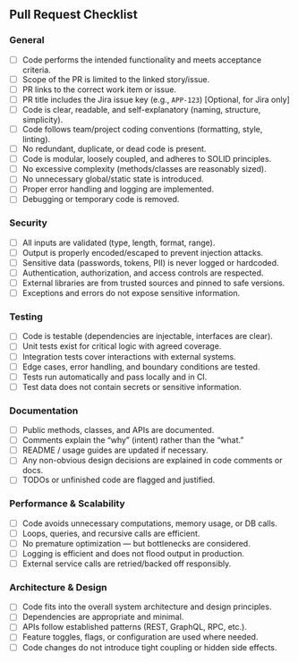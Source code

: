 ## Pull Request Checklist

### General
- [ ] Code performs the intended functionality and meets acceptance criteria.
- [ ] Scope of the PR is limited to the linked story/issue.
- [ ] PR links to the correct work item or issue.
- [ ] PR title includes the Jira issue key (e.g., `APP-123`) [Optional, for Jira only]
- [ ] Code is clear, readable, and self-explanatory (naming, structure, simplicity).
- [ ] Code follows team/project coding conventions (formatting, style, linting).
- [ ] No redundant, duplicate, or dead code is present.
- [ ] Code is modular, loosely coupled, and adheres to SOLID principles.
- [ ] No excessive complexity (methods/classes are reasonably sized).
- [ ] No unnecessary global/static state is introduced.
- [ ] Proper error handling and logging are implemented.
- [ ] Debugging or temporary code is removed.

### Security
- [ ] All inputs are validated (type, length, format, range).
- [ ] Output is properly encoded/escaped to prevent injection attacks.
- [ ] Sensitive data (passwords, tokens, PII) is never logged or hardcoded.
- [ ] Authentication, authorization, and access controls are respected.
- [ ] External libraries are from trusted sources and pinned to safe versions.
- [ ] Exceptions and errors do not expose sensitive information.

### Testing
- [ ] Code is testable (dependencies are injectable, interfaces are clear).
- [ ] Unit tests exist for critical logic with agreed coverage.
- [ ] Integration tests cover interactions with external systems.
- [ ] Edge cases, error handling, and boundary conditions are tested.
- [ ] Tests run automatically and pass locally and in CI.
- [ ] Test data does not contain secrets or sensitive information.

### Documentation
- [ ] Public methods, classes, and APIs are documented.
- [ ] Comments explain the “why” (intent) rather than the “what.”
- [ ] README / usage guides are updated if necessary.
- [ ] Any non-obvious design decisions are explained in code comments or docs.
- [ ] TODOs or unfinished code are flagged and justified.

### Performance & Scalability
- [ ] Code avoids unnecessary computations, memory usage, or DB calls.
- [ ] Loops, queries, and recursive calls are efficient.
- [ ] No premature optimization — but bottlenecks are considered.
- [ ] Logging is efficient and does not flood output in production.
- [ ] External service calls are retried/backed off responsibly.

### Architecture & Design
- [ ] Code fits into the overall system architecture and design principles.
- [ ] Dependencies are appropriate and minimal.
- [ ] APIs follow established patterns (REST, GraphQL, RPC, etc.).
- [ ] Feature toggles, flags, or configuration are used where needed.
- [ ] Code changes do not introduce tight coupling or hidden side effects.
